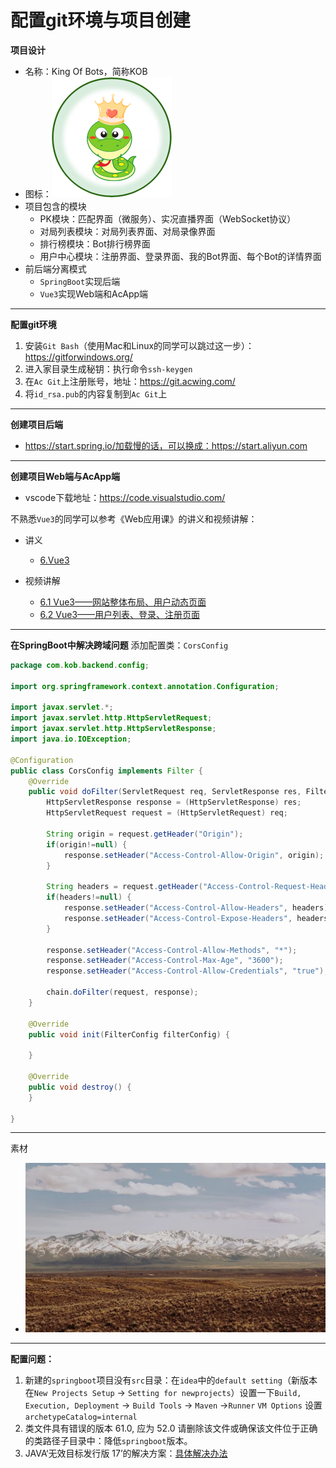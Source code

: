 # 配置git环境与项目创建

**项目设计**

* 名称：King Of Bots，简称KOB
* 图标：![snack](./pic/snack.png)
* 项目包含的模块
  * PK模块：匹配界面（微服务）、实况直播界面（WebSocket协议）
  * 对局列表模块：对局列表界面、对局录像界面
  * 排行榜模块：Bot排行榜界面
  * 用户中心模块：注册界面、登录界面、我的Bot界面、每个Bot的详情界面
* 前后端分离模式
  * `SpringBoot`实现后端
  * `Vue3`实现Web端和AcApp端

---

**配置git环境**

1. 安装`Git Bash`（使用Mac和Linux的同学可以跳过这一步）：https://gitforwindows.org/
2. 进入家目录生成秘钥：执行命令`ssh-keygen`
3. 在`Ac Git`上注册账号，地址：https://git.acwing.com/
4. 将`id_rsa.pub`的内容复制到`Ac Git`上

---

**创建项目后端**

* https://start.spring.io/加载慢的话，可以换成：https://start.aliyun.com

---

**创建项目Web端与AcApp端**

* vscode下载地址：https://code.visualstudio.com/

不熟悉`Vue3`的同学可以参考《Web应用课》的讲义和视频讲解：

* 讲义
  * [6.Vue3](./6.Vue3.md)

* 视频讲解
  * [6.1 Vue3——网站整体布局、用户动态页面](https://www.acwing.com/file_system/file/content/whole/index/content/5645302/)
  * [6.2 Vue3——用户列表、登录、注册页面](https://www.acwing.com/file_system/file/content/whole/index/content/5681445/)

---

**在SpringBoot中解决跨域问题**
添加配置类：`CorsConfig`

```java
package com.kob.backend.config;

import org.springframework.context.annotation.Configuration;

import javax.servlet.*;
import javax.servlet.http.HttpServletRequest;
import javax.servlet.http.HttpServletResponse;
import java.io.IOException;

@Configuration
public class CorsConfig implements Filter {
    @Override
    public void doFilter(ServletRequest req, ServletResponse res, FilterChain chain) throws IOException, ServletException {
        HttpServletResponse response = (HttpServletResponse) res;
        HttpServletRequest request = (HttpServletRequest) req;

        String origin = request.getHeader("Origin");
        if(origin!=null) {
            response.setHeader("Access-Control-Allow-Origin", origin);
        }
    
        String headers = request.getHeader("Access-Control-Request-Headers");
        if(headers!=null) {
            response.setHeader("Access-Control-Allow-Headers", headers);
            response.setHeader("Access-Control-Expose-Headers", headers);
        }
    
        response.setHeader("Access-Control-Allow-Methods", "*");
        response.setHeader("Access-Control-Max-Age", "3600");
        response.setHeader("Access-Control-Allow-Credentials", "true");
    
        chain.doFilter(request, response);
    }
    
    @Override
    public void init(FilterConfig filterConfig) {
    
    }
    
    @Override
    public void destroy() {
    }

}
```

---

素材

* ![背景图片](./pic/background.png)

---

**配置问题：**

1. 新建的`springboot`项目没有`src`目录：在`idea`中的`default setting`（新版本在`New Projects Setup` -> `Setting for newprojects`）设置一下`Build, Execution, Deployment` -> `Build Tools` -> `Maven` ->`Runner`   `VM Options` 设置`archetypeCatalog=internal`
2.  类文件具有错误的版本 61.0, 应为 52.0     请删除该文件或确保该文件位于正确的类路径子目录中：降低`springboot`版本。
3. JAVA‘无效目标发行版 17’的解决方案：[具体解决办法](https://blog.csdn.net/m0_67391121/article/details/126020133)
